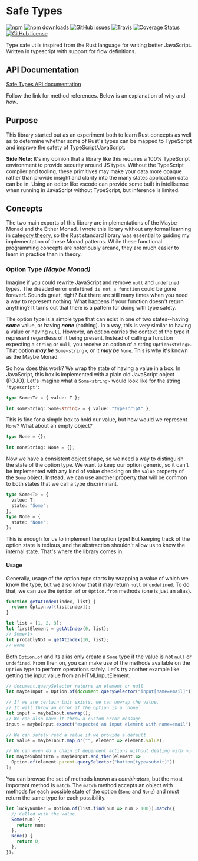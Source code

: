 # Safe Types

[![npm](https://img.shields.io/npm/v/safe-types.svg?style=for-the-badge)](https://img.shields.io/npm/v/safe-types)
[![npm downloads](https://img.shields.io/npm/dt/safe-types.svg?style=for-the-badge)](https://www.npmjs.com/package/safe-types)
[![GitHub issues](https://img.shields.io/github/issues/alexsasharegan/safe-types.svg?style=for-the-badge)](https://github.com/alexsasharegan/safe-types/issues)
[![Travis](https://img.shields.io/travis/alexsasharegan/safe-types.svg?style=for-the-badge)](https://github.com/alexsasharegan/safe-types)
[![Coverage Status](https://img.shields.io/coveralls/github/alexsasharegan/safe-types.svg?style=for-the-badge)](https://coveralls.io/github/alexsasharegan/safe-types)
[![GitHub license](https://img.shields.io/github/license/alexsasharegan/safe-types.svg?style=for-the-badge)](https://github.com/alexsasharegan/safe-types/blob/master/LICENSE.md)

Type safe utils inspired from the Rust language for writing better JavaScript.
Written in typescript with support for flow definitions.

## API Documentation

[Safe Types API documentation](https://sad-saha-4a5616.netlify.com/)

Follow the link for method references. Below is an explanation of _why_ and
_how_.

## Purpose

This library started out as an experiment both to learn Rust concepts as well as
to determine whether some of Rust's types can be mapped to TypeScript and
improve the safety of TypeScript/JavaScript.

**Side Note:** It's my opinion that a library like this requires a 100%
TypeScript environment to provide security around JS types. Without the
TypeScript compiler and tooling, these primitives may make your data more opaque
rather than provide insight and clarity into the many states application data
can be in. Using an editor like vscode can provide some built in intellisense
when running in JavaScript without TypeScript, but inference is limited.

## Concepts

The two main exports of this library are implementations of the Maybe Monad and
the Either Monad. I wrote this library without any formal learning in
[category theory](https://en.wikipedia.org/wiki/Category_theory), so the Rust
standard library was essential to guiding my implementation of these Monad
patterns. While these functional programming concepts are notoriously arcane,
they are much easier to learn in practice than in theory.

### Option Type _(Maybe Monad)_

Imagine if you could rewrite JavaScript and remove `null` and `undefined` types.
The dreaded error `undefined is not a function` could be gone forever!. Sounds
great, right? But there are still many times when you need a way to represent
nothing. What happens if your function doesn't return anything? It turns out
that there is a pattern for doing with type safety.

The option type is a simple type that can exist in one of two states--having
_**some**_ value, or having _**none**_ (nothing). In a way, this is very similar
to having a value or having `null`. However, an option carries the context of
the type it represent regardless of it being present. Instead of calling a
function expecting a `string` or `null`, you receive an option of a string
`Option<string>`. That option _**may be**_ `Some<string>`, or it _**may be**_
`None`. This is why it's known as the Maybe Monad.

So how does this work? We wrap the state of having a value in a box. In
JavaScript, this box is implemented with a plain old JavaScript object (POJO).
Let's imagine what a `Some<string>` would look like for the string
`'typescript'`:

```ts
type Some<T> = { value: T };

let someString: Some<string> = { value: "typescript" };
```

This is fine for a simple box to hold our value, but how would we represent
`None`? What about an empty object?

```ts
type None = {};

let noneString: None = {};
```

Now we have a consistent object shape, so we need a way to distinguish the state
of the option type. We want to keep our option generic, so it can't be
implemented with any kind of value checking on the `value` property of the
`Some` object. Instead, we can use another property that will be common to both
states that we call a type discriminant.

```ts
type Some<T> = {
  value: T;
  state: "Some";
};
type None = {
  state: "None";
};
```

This is enough for us to implement the option type! But keeping track of the
option state is tedious, and the abstraction shouldn't allow us to know the
internal state. That's where the library comes in.

#### Usage

Generally, usage of the option type starts by wrapping a value of which we know
the type, but we also know that it may return `null` or `undefined`. To do that,
we can use the `Option.of` or `Option.from` methods (one is just an alias).

```ts
function getAtIndex(index, list) {
  return Option.of(list[index]);
}

let list = [1, 2, 3];
let firstElement = getAtIndex(0, list);
// Some<1>
let probablyNot = getAtIndex(10, list);
// None
```

Both `Option.of` and its alias only create a `Some` type if the value is not
`null` or `undefined`. From then on, you can make use of the methods available
on the `Option` type to perform operations safely. Let's try another example
like getting the input value from an HTMLInputElement.

```ts
// document.querySelector returns an element or null
let maybeInput = Option.of(document.querySelector("input[name=email]"));

// If we are certain this exists, we can unwrap the value.
// It will throw an error if the option is a `none`
let input = maybeInput.unwrap();
// We can also have it throw a custom error message
input = maybeInput.expect("expected an input element with name=email");

// We can safely read a value if we provide a default
let value = maybeInput.map_or("", element => element.value);

// We can even do a chain of dependent actions without dealing with null!
let maybeSubmitBtn = maybeInput.and_then(element =>
  Option.of(element.parent.querySelector("button[type=submit]"))
);
```

You can browse the set of methods known as _combinators_, but the most important
method is `match`. The `match` method accepts an object with methods for each
possible state of the option (`Some` and `None`) and must return the same type
for each possibility.

```ts
let luckyNumber = Option.of(list.find(num => num > 100)).match({
  // Called with the value.
  Some(num) {
    return num;
  },
  None() {
    return 0;
  },
});
```

